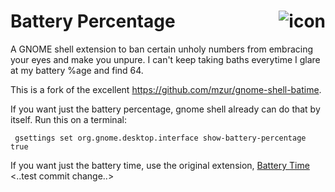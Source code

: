 # Battery Percentage <img src="panel.png" align="right" alt="icon">

A GNOME shell extension to ban certain unholy numbers from embracing your eyes and make you unpure. I can't keep taking baths everytime I glare at my battery %age and find 64.

This is a fork of the excellent https://github.com/mzur/gnome-shell-batime.

If you want just the battery percentage, gnome shell already can do that by itself. Run this on a terminal:
```
 gsettings set org.gnome.desktop.interface show-battery-percentage true
```

If you want just the battery time, use the original extension, [Battery Time](https://extensions.gnome.org/extension/1475/battery-time/)
<..test commit change..>
